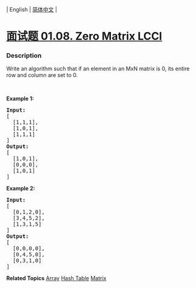 | English | [简体中文](README.md) |

# [面试题 01.08. Zero Matrix LCCI](https://leetcode-cn.com/problems/zero-matrix-lcci)
 ### Description
<p>Write an algorithm such that if an element in an MxN matrix is 0, its entire row and column are set to 0.</p>

<p>&nbsp;</p>

<p><strong>Example 1: </strong></p>

<pre>
<strong>Input: </strong>
[
  [1,1,1],
  [1,0,1],
  [1,1,1]
]
<strong>Output: </strong>
[
  [1,0,1],
  [0,0,0],
  [1,0,1]
]
</pre>

<p><strong>Example 2: </strong></p>

<pre>
<strong>Input: </strong>
[
  [0,1,2,0],
  [3,4,5,2],
  [1,3,1,5]
]
<strong>Output: </strong>
[
  [0,0,0,0],
  [0,4,5,0],
  [0,3,1,0]
]
</pre>

**Related Topics**  [Array](https://leetcode-cn.com/tag/array) [Hash Table](https://leetcode-cn.com/tag/hash-table) [Matrix](https://leetcode-cn.com/tag/matrix) 